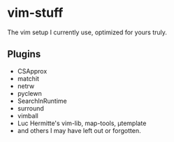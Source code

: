 vim-stuff
=========

The vim setup I currently use, optimized for yours truly.

Plugins
-------

* CSApprox
* matchit
* netrw
* pyclewn
* SearchInRuntime
* surround
* vimball
* Luc Hermitte's vim-lib, map-tools, µtemplate
* and others I may have left out or forgotten.
